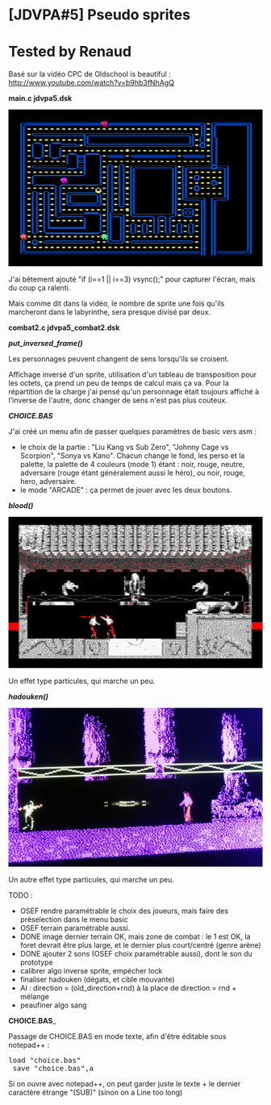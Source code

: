 # [JDVPA#5] Pseudo sprites
# Tested by Renaud

Basé sur la vidéo CPC de Oldschool is beautiful : http://www.youtube.com/watch?v=b9hb3fNhAgQ

__main.c jdvpa5.dsk__

![JDVPA5.dsk.png](JDVPA5.dsk.png)

J'ai bêtement ajouté "if (i==1 || i==3) vsync();" pour capturer l'écran, mais du coup ça ralenti.

Mais comme dit dans la vidéo, le nombre de sprite une fois qu'ils marcheront dans le labyrinthe, sera presque divisé par deux.

__combat2.c jdvpa5_combat2.dsk__

___put_inversed_frame()___

Les personnages peuvent changent de sens lorsqu'ils se croisent.

Affichage inversé d'un sprite, utilisation d'un tableau de transposition pour les octets, ça prend un peu de temps de calcul mais ça va.
Pour la répartition de la charge j'ai pensé qu'un personnage était toujours affiché à l'inverse de l'autre, donc changer de sens n'est pas plus couteux.

___CHOICE.BAS___

J'ai créé un menu afin de passer quelques paramètres de basic vers asm :
* le choix de la partie : "Liu Kang vs Sub Zero", "Johnny Cage vs Scorpion", "Sonya vs Kano". Chacun change le fond, les perso et la palette, la palette de 4 couleurs (mode 1) étant : noir, rouge, neutre, adversaire (rouge étant généralement aussi le héro), ou noir, rouge, hero, adversaire.
* le mode "ARCADE" : ça permet de jouer avec les deux boutons.

___blood()___

![JDVPA5_combat2-sang.dsk.png](JDVPA5_combat2-sang.dsk.png)

Un effet type particules, qui marche un peu.

___hadouken()___

![JDVPA5_combat2-hadouken.dsk.png](JDVPA5_combat2-hadouken.dsk.png)

Un autre effet type particules, qui marche un peu.

TODO :
* OSEF rendre paramétrable le choix des joueurs, mais faire des préselection dans le menu basic
* OSEF terrain paramétrable aussi.
* DONE image dernier terrain OK, mais zone de combat : le 1 est OK, la foret devrait être plus large, et le dernier plus court/centré (genre arène) 
* DONE ajouter 2 sons (OSEF choix paramétrable aussi), dont le son du prototype
* calibrer algo inverse sprite, empécher lock
* finaliser hadouken (dégats, et cible mouvante)
* AI : direction = (old_direction+rnd) à la place de  direction = rnd + mélange
* peaufiner algo sang

__CHOICE.BAS___

Passage de CHOICE.BAS en mode texte, afin d'être éditable sous notepad++ :
<pre>load "choice.bas"
 save "choice.bas",a</pre>
Si on ouvre avec notepad++, on peut garder juste le texte + le dernier caractère étrange "(SUB)" (sinon on a Line too long)
